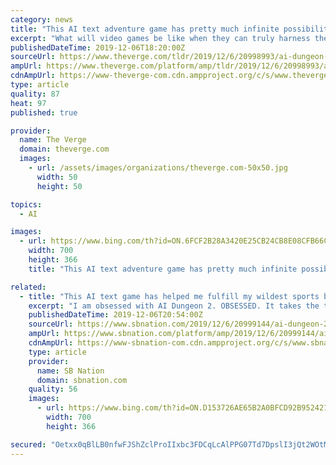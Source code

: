 ```yaml
---
category: news
title: "This AI text adventure game has pretty much infinite possibilities"
excerpt: "What will video games be like when they can truly harness the power of AI? If the machine learning-powered text adventure AI Dungeon 2 is anything to go by, they’ll be open-ended, ludicrously silly, and bags of fun to play. Fight orcs or befriend them; become a farmer or become a god You can play AI Dungeon 2 for yourself here. Once you’ve ..."
publishedDateTime: 2019-12-06T18:20:00Z
sourceUrl: https://www.theverge.com/tldr/2019/12/6/20998993/ai-dungeon-2-choose-your-own-adventure-game-text-nick-walton-gpt-machine-learning
ampUrl: https://www.theverge.com/platform/amp/tldr/2019/12/6/20998993/ai-dungeon-2-choose-your-own-adventure-game-text-nick-walton-gpt-machine-learning
cdnAmpUrl: https://www-theverge-com.cdn.ampproject.org/c/s/www.theverge.com/platform/amp/tldr/2019/12/6/20998993/ai-dungeon-2-choose-your-own-adventure-game-text-nick-walton-gpt-machine-learning
type: article
quality: 87
heat: 97
published: true

provider:
  name: The Verge
  domain: theverge.com
  images:
    - url: /assets/images/organizations/theverge.com-50x50.jpg
      width: 50
      height: 50

topics:
  - AI

images:
  - url: https://www.bing.com/th?id=ON.6FCF2B28A3420E25CB24CB8E08CFB66C
    width: 700
    height: 366
    title: "This AI text adventure game has pretty much infinite possibilities"

related:
  - title: "This AI text game has helped me fulfill my wildest sports blogging dreams"
    excerpt: "I am obsessed with AI Dungeon 2. OBSESSED. It takes the time-honored form of the text adventure game and hands it over to the weird dreamspace you get when a neural network tries to make sense of the world. There are already some incredible tweets about the game floating around, including players who have successfully (“success” in this ..."
    publishedDateTime: 2019-12-06T20:54:00Z
    sourceUrl: https://www.sbnation.com/2019/12/6/20999144/ai-dungeon-2-but-sports-blogging
    ampUrl: https://www.sbnation.com/platform/amp/2019/12/6/20999144/ai-dungeon-2-but-sports-blogging
    cdnAmpUrl: https://www-sbnation-com.cdn.ampproject.org/c/s/www.sbnation.com/platform/amp/2019/12/6/20999144/ai-dungeon-2-but-sports-blogging
    type: article
    provider:
      name: SB Nation
      domain: sbnation.com
    quality: 56
    images:
      - url: https://www.bing.com/th?id=ON.D153726AE65B2A0BFCD92B95242190BA
        width: 700
        height: 366

secured: "Oetxx0qBlLB0nfwFJShZclProIIxbc3FDCqLcAlPPG07Td7DpslI3jQt2WOtMVvvWNFZROQQ+JCG5mcZZyYFfe0Q5U0vEP47CBEeVx/WjWrb4pD8mUbCO9/D1N7XJ+Z4c5OARY4PGQfEQJWmIDvHcmGY4aWmGFSg9gPDxeCAqBvbx7z+brKCkoWKUG8Y1hJTNNG110cwuDZJCceG0DlMsSXD7N3Bikv04Zkkq6hleXaz1wGEuDgnB2KnmPnXcjIaRsPbggJjrwsgcpxoozWLHw==;+qvgF9t1usqtfLc2hU95Fw=="
---
```


